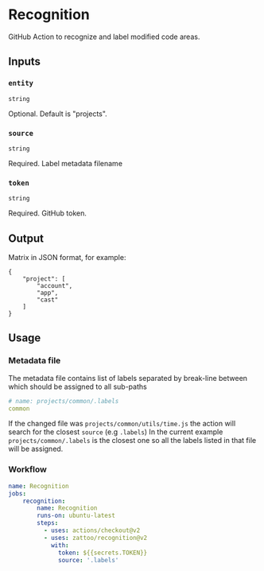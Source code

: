 # Recognition

GitHub Action to recognize and label modified code areas.

## Inputs

### `entity`

`string`

Optional. Default is "projects".

### `source`

`string`

Required. Label metadata filename

### `token`

`string`

Required. GitHub token.

## Output

Matrix in JSON format, for example:

```
{
    "project": [
        "account",
        "app",
        "cast"
    ]
}
```

## Usage

### Metadata file

The metadata file contains list of labels separated by break-line between which should be assigned to all sub-paths

```yml
# name: projects/common/.labels
common
```

If the changed file was `projects/common/utils/time.js` the action will search for the closest `source` (e.g `.labels`)
In the current example `projects/common/.labels` is the closest one so all the labels listed in that file will be assigned.

### Workflow

````yaml
name: Recognition
jobs:
    recognition:
        name: Recognition
        runs-on: ubuntu-latest
        steps:
          - uses: actions/checkout@v2
          - uses: zattoo/recognition@v2
            with:
              token: ${{secrets.TOKEN}}
              source: '.labels'
````
